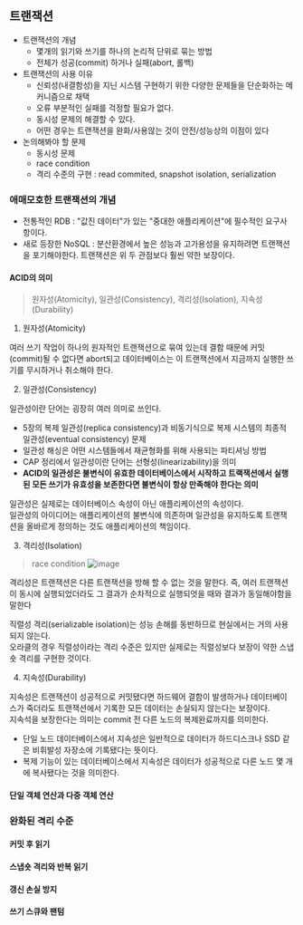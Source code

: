 ## 트랜잭션

- 트랜잭션의 개념
  - 몇개의 읽기와 쓰기를 하나의 논리적 단위로 묶는 방법
  - 전체가 성공(commit) 하거나 실패(abort, 롤백)
- 트랜잭션의 사용 이유
  - 신뢰성(내결함성)을 지닌 시스템 구현하기 위한 다양한 문제들을 단순화하는 메커니즘으로 채택
  - 오류 부분적인 실패를 걱정할 필요가 없다.
  - 동시성 문제의 해결할 수 있다.
  - 어떤 경우는 트랜잭션을 완화/사용않는 것이 안전/성능상의 이점이 있다
- 논의해봐야 할 문제
  - 동시성 문제
  - race condition
  - 격리 수준의 구현 : read commited, snapshot isolation, serialization


### 애매모호한 트랜잭션의 개념

- 전통적인 RDB : "값진 데이터"가 있는 "중대한 애플리케이션"에 필수적인 요구사항이다.
- 새로 등장한 NoSQL : 분산환경에서 높은 성능과 고가용성을 유지하려면 트랜잭션을 포기해야한다. 트랜잭션은 위 두 관점보다 훨씬 약한 보장이다.

#### ACID의 의미

> 원자성(Atomicity), 일관성(Consistency), 격리성(Isolation), 지속성(Durability)

1. 원자성(Atomicity)

여러 쓰기 작업이 하나의 원자적인 트랜잭션으로 묶여 있는데 결함 때문에 커밋(commit)될 수 없다면 abort되고 데이터베이스는 이 트랜잭션에서 지금까지 실행한 쓰기를 무시하거나 취소해야 한다.

2. 일관성(Consistency)

일관성이란 단어는 굉장히 여러 의미로 쓰인다. 

- 5장의 복제 일관성(replica consistency)과 비동기식으로 복제 시스템의 최종적 일관성(eventual consistency) 문제
- 일관성 해싱은 어떤 시스템들에서 재균형화를 위해 사용되는 파티셔닝 방법
- CAP 정리에서 일관성이란 단어는 선형성(linearizability)을 의미
- **ACID의 일관성은 불변식이 유효한 데이터베이스에서 시작하고 트랙잭션에서 실행된 모든 쓰기가 유효성을 보존한다면 불변식이 항상 만족해야 한다는 의미**


일관성은 실제로는 데이터베이스 속성이 아닌 애플리케이션의 속성이다.<br>
일관성의 아이디어는 애플리케이션의 불변식에 의존하며 일관성을 유지하도록 트랜잭션을 올바르게 정의하는 것도 애플리케이션의 책임이다.

3. 격리성(Isolation)

> race condition
![image](https://github.com/rachel5004/23-11-DesigningDataIntensiveApplications/assets/75432228/9a24a9d1-e26b-4751-b355-854915c34bcb)


격리성은 트랜잭션은 다른 트랜잭션을 방해 할 수 없는 것을 말한다. 즉, 여러 트랜잭션이 동시에 실행되었더라도 그 결과가 순차적으로 실행되엇을 때와 결과가 동일해야함을 말한다

직렬성 격리(serializable isolation)는 성능 손해를 동반하므로 현실에서는 거의 사용되지 않는다.<br>
오라클의 경우 직렬성이라는 격리 수준은 있지만 실제로는 직렬성보다 보장이 약한 스냅숏 격리를 구현한 것이다.

4. 지속성(Durability)

지속성은 트랜잭션이 성공적으로 커밋됐다면 하드웨어 결함이 발생하거나 데이터베이스가 죽더라도 트랜잭션에서 기록한 모든 데이터는 손실되지 않는다는 보장이다.<br>
지속석을 보장한다는 의미는 commit 전 다른 노드의 복제완료까지를 의미한다.

- 단일 노드 데이터베이스에서 지속성은 일반적으로 데이터가 하드디스크나 SSD 같은 비휘발성 자장소에 기록됐다는 뜻이다.
- 복제 기능이 있는 데이터베이스에서 지속성은 데이터가 성공적으로 다른 노드 몇 개에 복사됐다는 것을 의미한다.

#### 단일 객체 연산과 다중 객체 연산


### 완화된 격리 수준


#### 커밋 후 읽기
#### 스냅숏 격리와 반복 읽기
#### 갱신 손실 방지
#### 쓰기 스큐와 팬텀
